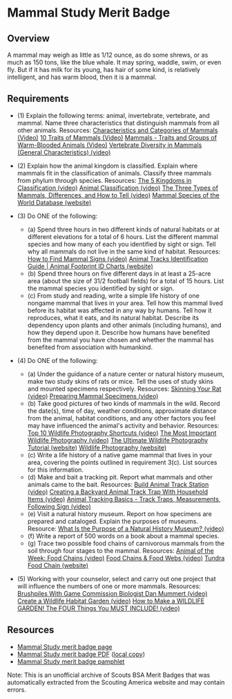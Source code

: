

# Mammal Study Merit Badge


## Overview



A mammal may weigh as little as 1/12 ounce, as do some shrews, or as much as 150 tons, like the blue whale. It may spring, waddle, swim, or even fly. But if it has milk for its young, has hair of some kind, is relatively intelligent, and has warm blood, then it is a mammal.

## Requirements

* (1) Explain the following terms: animal, invertebrate, vertebrate, and mammal. Name three characteristics that distinguish mammals from all other animals. Resources:  [Characteristics and Categories of Mammals (Video)](https://www.youtube.com/watch?v=jscSDZG1nFo)  [10 Traits of Mammals (Video)](https://www.youtube.com/watch?v=JOqVQ3m-bDQ)  [Mammals - Traits and Groups of Warm-Blooded Animals (Video)](https://www.youtube.com/watch?v=n9ud5ZPu2Po)  [Vertebrate Diversity in Mammals (General Characteristics) (video)](https://www.youtube.com/watch?v=mXs71vqrvqI)
* (2) Explain how the animal kingdom is classified. Explain where mammals fit in the classification of animals. Classify three mammals from phylum through species. Resources:  [The 5 Kingdoms in Classification (video)](https://youtu.be/oID1h-zL-uw?si=jHkAIYYgKaxKTZwG)  [Animal Classification (video)](https://youtu.be/L6anmd7DnYw?si=tVuoSQOwEYpKbYO7)  [The Three Types of Mammals, Differences, and How to Tell (video)](https://youtu.be/YAgjPwiSbvA?si=gwU-5Y3dVcmjt8Z7)  [Mammal Species of the World Database (website)](https://www.departments.bucknell.edu/biology/resources/msw3/browse.asp)
* (3) Do ONE of the following:
    * (a) Spend three hours in two different kinds of natural habitats or at different elevations for a total of 6 hours. List the different mammal species and how many of each you identified by sight or sign. Tell why all mammals do not live in the same kind of habitat. Resources: [How to Find Mammal Signs (video)](https://www.youtube.com/watch?v=x8DfP0Nh7kA) [Animal Tracks Identification Guide | Animal Footprint ID Charts (website)](https://www.greenbelly.co/pages/animal-tracks-identification-guide)
    * (b) Spend three hours on five different days in at least a 25-acre area (about the size of 31/2 football fields) for a total of 15 hours. List the mammal species you identified by sight or sign.
    * (c) From study and reading, write a simple life history of one nongame mammal that lives in your area. Tell how this mammal lived before its habitat was affected in any way by humans. Tell how it reproduces, what it eats, and its natural habitat. Describe its dependency upon plants and other animals (including humans), and how they depend upon it. Describe how humans have benefited from the mammal you have chosen and whether the mammal has benefited from association with humankind.


* (4) Do ONE of the following:
    * (a) Under the guidance of a nature center or natural history museum, make two study skins of rats or mice. Tell the uses of study skins and mounted specimens respectively. Resources: [Skinning Your Rat (video)](https://youtu.be/m93WO9praZE?si=DG3Wt7aD9EBE-Zma) [Preparing Mammal Specimens (video)](https://www.youtube.com/watch?v=dBk9jwQBiuA)
    * (b) Take good pictures of two kinds of mammals in the wild. Record the date(s), time of day, weather conditions, approximate distance from the animal, habitat conditions, and any other factors you feel may have influenced the animal's activity and behavior. Resources: [Top 10 Wildlife Photography Shortcuts (video)](https://www.youtube.com/watch?v=r5liiAoUJ1Q) [The Most Important Wildlife Photography (video)](https://www.youtube.com/watch?v=wzuxDkmsZgM) [The Ultimate Wildlife Photography Tutorial (website)](https://photographylife.com/wildlife-photography-tutorial) [Wildlife Photography (website)](https://www.fs.usda.gov/visit/know-before-you-go/wildlife-photography)
    * (c) Write a life history of a native game mammal that lives in your area, covering the points outlined in requirement 3(c). List sources for this information.
    * (d) Make and bait a tracking pit. Report what mammals and other animals came to the bait. Resources: [Build Animal Track Station (video)](https://www.youtube.com/watch?v=rjg7FUw_5fM) [Creating a Backyard Animal Track Trap With Household Items (video)](https://www.youtube.com/watch?v=j_SPxHCvSYA) [Animal Tracking Basics - Track Traps, Measurements, Following Sign (video)](https://www.youtube.com/watch?v=i2SFVKWhIzY)
    * (e) Visit a natural history museum. Report on how specimens are prepared and cataloged. Explain the purposes of museums. Resource: [What Is the Purpose of a Natural History Museum? (video)](https://youtu.be/sCm6JFBdWfM?si=abiHDMFT2hvlOGJS)
    * (f) Write a report of 500 words on a book about a mammal species.
    * (g) Trace two possible food chains of carnivorous mammals from the soil through four stages to the mammal. Resources: [Animal of the Week: Food Chains (video)](https://www.youtube.com/watch?v=FpVXlk_Z-4E) [Food Chains & Food Webs (video)](https://www.youtube.com/watch?v=JCl_yDf0Qok) [Tundra Food Chain (website)](https://www.sciencefacts.net/tundra-food-chain.html)


* (5) Working with your counselor, select and carry out one project that will influence the numbers of one or more mammals. Resources:  [Brushpiles With Game Commission Biologist Dan Mummert (video)](https://www.youtube.com/watch?v=pXTGUBPYwPo)  [Create a Wildlife Habitat Garden (video)](https://www.youtube.com/watch?v=IOYDnuz0hA8)  [How to Make a WILDLIFE GARDEN! The FOUR Things You MUST INCLUDE! (video)](https://www.youtube.com/watch?v=Vl0W8navRIg)


## Resources

- [Mammal Study merit badge page](https://www.scouting.org/merit-badges/mammal-study/)
- [Mammal Study merit badge PDF](https://filestore.scouting.org/filestore/Merit_Badge_ReqandRes/Pamphlets/Mammal%20Study_2025.pdf) ([local copy](files/mammal-study-merit-badge.pdf))
- [Mammal Study merit badge pamphlet](https://www.scoutshop.org/bsa-mammal-study-merit-badge-pamphlet-y-scouts-of-america-660058.html)

Note: This is an unofficial archive of Scouts BSA Merit Badges that was automatically extracted from the Scouting America website and may contain errors.